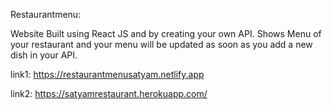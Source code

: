 
Restaurantmenu:

 Website Built using React JS and by creating your own API. Shows Menu of your restaurant and your menu will be updated as soon as you add a new dish in your API.
  
  link1:
     https://restaurantmenusatyam.netlify.app
  
  link2:
     https://satyamrestaurant.herokuapp.com/
